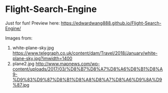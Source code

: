 # Flight-Search-Engine

Just for fun!
Preview here: https://edwardwang888.github.io/Flight-Search-Engine/

Images from:
1. white-plane-sky.jpg
https://www.telegraph.co.uk/content/dam/Travel/2018/January/white-plane-sky.jpg?imwidth=1400
2. plane2.jpg
http://www.mapnews.com/wp-content/uploads/2017/03/%D8%B7%D8%A7%D8%A6%D8%B1%D8%A9-%D9%83%D9%87%D8%B1%D8%A8%D8%A7%D8%A6%D9%8A%D9%87.jpg
